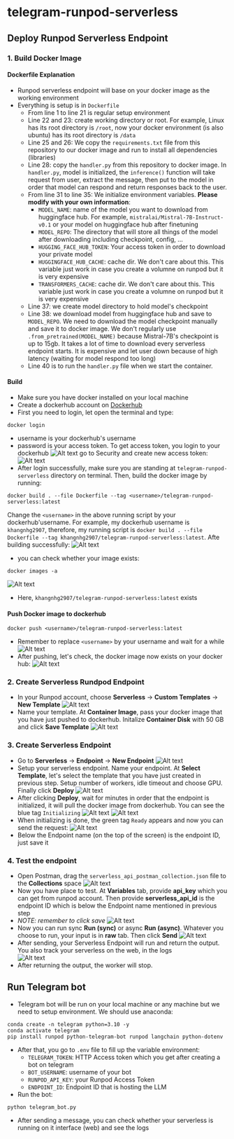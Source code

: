 # telegram-runpod-serverless
## Deploy Runpod Serverless Endpoint 
### 1. Build Docker Image
#### Dockerfile Explanation
- Runpod serverless endpoint will base on your docker image as the working environment 
- Everything is setup is in `Dockerfile`
    - From line 1 to line 21 is regular setup environment 
    - Line 22 and 23: create working directory or root. For example, Linux has its root directory is `/root`, now your docker environment (is also ubuntu) has its root directory is `/data`
    - Line 25 and 26: We copy the `requirements.txt` file from this repository to our docker image and run to install all dependencies (libraries)
    - Line 28: copy the `handler.py` from this repository to docker image. In `handler.py`, model is initialized, the `inference()` function will take request from user, extract the message, then put to the model in order that model can respond and return responses back to the user. 
    - From line 31 to line 35: We initialize environment variables. **Please modify with your own information**: 
        - `MODEL_NAME`: name of the model you want to download from huggingface hub. For example, `mistralai/Mistral-7B-Instruct-v0.1` or your model on huggingface hub after finetuning
        - `MODEL_REPO`: The directory that will store all things of the model after downloading including checkpoint, config, ... 
        - `HUGGING_FACE_HUB_TOKEN`: Your access token in order to download your private model
        - `HUGGINGFACE_HUB_CACHE`: cache dir. We don't care about this. This variable just work in case you create a volumne on runpod but it is very expensive
        - `TRANSFORMERS_CACHE`: cache dir. We don't care about this. This variable just work in case you create a volumne on runpod but it is very expensive
    - Line 37: we create model directory to hold model's checkpoint 
    - Line 38: we download model from huggingface hub and save to `MODEL_REPO`. We need to download the model checkpoint manually and save it to docker image. We don't regularly use `.from_pretrained(MODEL_NAME)` because Mistral-7B's checkpoint is up to 15gb. It takes a lot of time to download every serverless endpoint starts. It is expensive and let user down because of high latency (waiting for model respond too long)
    - Line 40 is to run the `handler.py` file when we start the container. 

#### Build 
- Make sure you have docker installed on your local machine 
- Create a dockerhub account on [Dockerhub](https://hub.docker.com/)
- First you need to login, let open the terminal and type: 
```
docker login
```
- username is your dockerhub's username
- password is your access token. To get access token, you login to your  dockerhub 
![Alt text](./artifacts/image.png)
go to Security and create new access token: 
![Alt text](./artifacts/image_access_token_hub.png)    
- After login successfully, make sure you are standing at `telegram-runpod-serverless` directory on terminal. Then, build the docker image by running: 
```
docker build . --file Dockerfile --tag <username>/telegram-runpod-serverless:latest
```
Change the `<username>` in the above running script by your dockerhub'username. For example, my dockerhub username is `khangnhg2907`, therefore, my running script is `docker build . --file Dockerfile --tag khangnhg2907/telegram-runpod-serverless:latest`. Afte building successfully: 
![Alt text](./artifacts/image_build_image_success.png)
- you can check whether your image exists: 
```
docker images -a
```
![Alt text](./artifacts/check_image_exist.png)
- Here, `khangnhg2907/telegram-runpod-serverless:latest` exists 
#### Push Docker image to dockerhub
```
docker push <username>/telegram-runpod-serverless:latest
```
- Remember to replace `<username>` by your username and wait for a while
![Alt text](./artifacts/push_image.png)
- After pushing, let's check, the docker image now exists on your docker hub: 
![Alt text](./artifacts/pushing_success.png)

### 2. Create Serverless Rundpod Endpoint 
- In your Runpod account, choose **Serverless** -> **Custom Templates** -> **New Template**
![Alt text](./artifacts/serverless_template_01.png)
- Name your template. At **Container Image**, pass your docker image that you have just pushed to dockerhub. Initalize **Container Disk** with 50 GB and click **Save Template**
![Alt text](./artifacts/serverless_template_02.png)

### 3. Create Serverless Endpoint 
- Go to **Serverless** -> **Endpoint** -> **New Endpoint**
![Alt text](./artifacts/serverless_template_03.png)
- Setup your serverless endpoint. Name your endpoint. At **Select Template**, let's select the template that you have just created in previous step. Setup number of workers, idle timeout and choose GPU. Finally click **Deploy**
![Alt text](./artifacts/serverless_template_04.png)
- After clicking **Deploy**, wait for minutes in order that the endpoint is initialized, it will pull the docker image from dockerhub. You can see the blue tag `Initializing`
![Alt text](./artifacts/serverless_template_05.png)
![Alt text](./artifacts/serverless_template_06.png)
- When initializing is done, the green tag `Ready` appears and now you can send the request: 
![Alt text](./artifacts/serverless_template_07.png)
- Below the Endpoint name (on the top of the screen) is the endpoint ID, just save it

### 4. Test the endpoint 
- Open Postman, drag the `serverless_api_postman_collection.json` file to the **Collections** space
![Alt text](./artifacts/test_postman_01.png)
- Now you have place to test. At **Variables** tab, provide **api_key** which you can get from runpod account. Then provide **serverless_api_id** is the endpoint ID which is below the Endpoint name mentioned in previous step
- *NOTE: remember to click save*
![Alt text](./artifacts/test_postman_02.png)
- Now you can run sync **Run (sync)** or async **Run (async)**. Whatever you choose to run, your input is in **raw** tab. Then click **Send**
![Alt text](./artifacts/test_postman_03.png)
- After sending, your Serverless Endpoint will run and return the output. You also track your serverless on the web, in the logs  
![Alt text](./artifacts/test_postman_04.png)
- After returning the output, the worker will stop. 

## Run Telegram bot 
- Telegram bot will be run on your local machine or any machine but we need to setup environment. We should use anaconda: 
```
conda create -n telegram python=3.10 -y
conda activate telegram 
pip install runpod python-telegram-bot runpod langchain python-dotenv
```
- After that, you go to `.env` file to fill up the variable environment: 
    - `TELEGRAM_TOKEN`: HTTP Access token which you get after creating a bot on telegram
    - `BOT_USERNAME`: username of your bot
    - `RUNPOD_API_KEY`: your Runpod Access Token 
    - `ENDPOINT_ID`: Endpoint ID that is hosting the LLM 
- Run the bot: 
```
python telegram_bot.py
```
- After sending a message, you can check whether your serverless is running on it interface (web) and see the logs 
